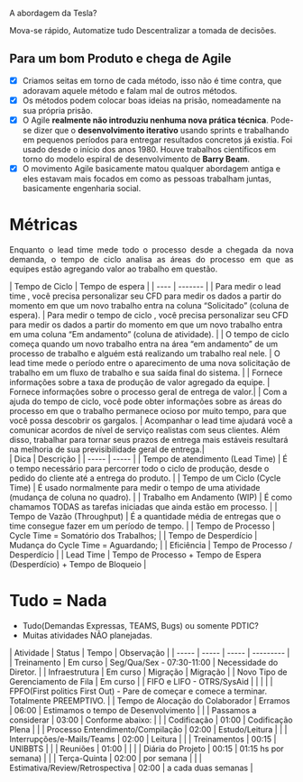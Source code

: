 A abordagem da Tesla?

Mova-se rápido,
Automatize tudo
Descentralizar a tomada de decisões.


## Para um bom Produto e chega de Agile
 - [x] Criamos seitas em torno de cada método, isso não é time contra, que adoravam aquele método e falam mal de outros métodos.
 - [x] Os métodos podem colocar boas ideias na prisão, nomeadamente na sua própria prisão.
 - [x] O Agile **realmente não introduziu nenhuma nova prática técnica**. Pode-se dizer que o **desenvolvimento iterativo** usando sprints e trabalhando em pequenos períodos para entregar resultados concretos já existia. Foi usado desde o início dos anos 1980. Houve trabalhos científicos em torno do modelo espiral de desenvolvimento de **Barry Beam**.
 - [x] O movimento Agile basicamente matou qualquer abordagem antiga e eles estavam mais focados em como as pessoas trabalham juntas, basicamente engenharia social.

# Métricas
<p align="justify">Enquanto o lead time mede todo o processo desde a chegada da nova demanda, o tempo de ciclo analisa as áreas do processo em que as equipes estão agregando valor ao trabalho em questão.</p>
<div class="center-table" markdown>
| Tempo de Ciclo 	   | Tempo de espera |
| ----                  | -------         |
| Para medir o lead time , você precisa personalizar seu CFD para medir os dados a partir do momento em que um novo trabalho entra na coluna “Solicitado” (coluna de espera). | Para medir o tempo de ciclo , você precisa personalizar seu CFD para medir os dados a partir do momento em que um novo trabalho entra em uma coluna “Em andamento” (coluna de atividade). |
| O tempo de ciclo começa quando um novo trabalho entra na área “em andamento” de um processo de trabalho e alguém está realizando um trabalho real nele. | O lead time mede o período entre o aparecimento de uma nova solicitação de trabalho em um fluxo de trabalho e sua saída final do sistema. |
| Fornece informações sobre a taxa de produção de valor agregado da equipe. | Fornece informações sobre o processo geral de entrega de valor.|
| Com a ajuda do tempo de ciclo, você pode obter informações sobre as áreas do processo em que o trabalho permanece ocioso por muito tempo, para que você possa descobrir os gargalos. | Acompanhar o lead time ajudará você a comunicar acordos de nível de serviço realistas com seus clientes. Além disso, trabalhar para tornar seus prazos de entrega mais estáveis resultará na melhoria de sua previsibilidade geral de entrega.|
</div>
<div class="center-table" markdown>
| Dica                              | Descrição                                                                                                            |
| -----                             | -----                                                                                                                |
| Tempo de atendimento (Lead Time)  | É o tempo necessário para percorrer todo o ciclo de produção, desde o pedido do cliente até a entrega do produto.    |
| Tempo de um Ciclo (Cycle Time)    | É usado normalmente para medir o tempo de uma atividade (mudança de coluna no quadro).                               |
| Trabalho em Andamento (WIP)       | É como chamamos TODAS as tarefas iniciadas que ainda estão em processo.                                              |
| Tempo de Vazão (Throughput)       | É a quantidade média de entregas que o time consegue fazer em um período de tempo.                                   |
| Tempo de Processo                 | Cycle Time = Somatório dos Trabalhos;                                                                                |
| Tempo de Desperdício              |  Mudança do Cycle Time = Aguardando;                                                                                 |
| Eficiência                        |  Tempo de Processo / Desperdício                                                                                     |
| Lead Time                         |  Tempo de Processo + Tempo de Espera (Desperdício) + Tempo de Bloqueio                                               |
</div>

# Tudo = Nada
* Tudo(Demandas Expressas, TEAMS, Bugs) ou somente PDTIC?
* Muitas atividades NÃO planejadas.
<div class="center-table" markdown>
| Atividade                           | Status                               | Tempo | Observação                                                                                                        |
| -----                               | -----                                | ----- | ---------                                                                                                         |
| Treinamento                         | Em curso                             |  Seg/Qua/Sex - 07:30-11:00 | Necessidade do Diretor.                                                                      |
| Infraestrutura                      | Em curso                             |  Migração                  | Migração                                                                                     |
| Novo Tipo de Gerenciamento de Fila  | Em curso                             |                            | FIFO e LIFO - OTRS/SysAid                                                                    |
|                                     |                                      |                            | FPFO(First politics First Out) - Pare de começar e comece a terminar. Totalmente PREEMPTIVO. |
| Tempo de Alocação do Colaborador    | Erramos                              | 06:00                      | Estimamos o tempo de Desenvolvimento                                                         |
|                                     | Passamos a considerar                | 03:00                      | Conforme abaixo:                                                                             |
|                                     | Codificação                          | 01:00                      | Codificação Plena                                                                            |
|                                     | Processo Entendimento/Compilação     | 02:00                      | Estudo/Leitura                                                                               |
|                                     | Interrupções/e-Mails/Teams           | 02:00                      | Leitura                                                                                      |
|                                     | Treinamentos                         | 00:15                      | UNIBBTS                                                                                      |
|                                     | Reuniões                             | 01:00                      |                                                                                              |
|                                     | Diária do Projeto                    | 00:15                      | 01:15 hs por semana)                                                                         |
|                                     | Terça-Quinta                         | 02:00                      | por semana                                                                                   |
|                                     | Estimativa/Review/Retrospectiva      | 02:00                      | a cada duas semanas                                                                          |
</div>

